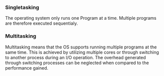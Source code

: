 ### Singletasking
The operating system only runs one Program at a time. Multiple programs are therefore executed sequentialy.
### Multitasking
Multitasking means that the OS supports running multiple programs at the same time. This is achieved by utilizing multiple cores or through switching to another process during an I/O operation. The overhead generated through switching processes can be neglected when compared to the performance gained.